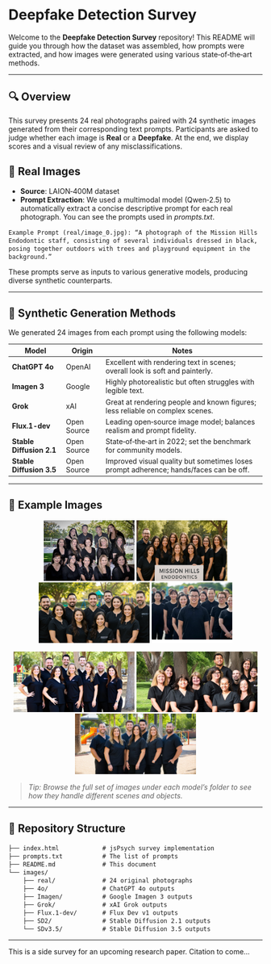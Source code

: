 # Deepfake Detection Survey

Welcome to the **Deepfake Detection Survey** repository! This README will guide you through how the dataset was assembled, how prompts were extracted, and how images were generated using various state‑of‑the‑art methods.

---

## 🔍 Overview

This survey presents 24 real photographs paired with 24 synthetic images generated from their corresponding text prompts. Participants are asked to judge whether each image is **Real** or a **Deepfake**. At the end, we display scores and a visual review of any misclassifications.

## 📸 Real Images

* **Source**: LAION‑400M dataset
* **Prompt Extraction**: We used a multimodal model (Qwen‑2.5) to automatically extract a concise descriptive prompt for each real photograph. You can see the prompts used in *prompts.txt*.

```text
Example Prompt (real/image_0.jpg): “A photograph of the Mission Hills Endodontic staff, consisting of several individuals dressed in black, posing together outdoors with trees and playground equipment in the background.”
```

These prompts serve as inputs to various generative models, producing diverse synthetic counterparts.

---

## 🤖 Synthetic Generation Methods

We generated 24 images from each prompt using the following models:

| Model                    | Origin      | Notes                                                                                 |
| ------------------------ | ----------- | ------------------------------------------------------------------------------------- |
| **ChatGPT 4o**           | OpenAI      | Excellent with rendering text in scenes; overall look is soft and painterly.          |
| **Imagen 3**             | Google      | Highly photorealistic but often struggles with legible text.                          |
| **Grok**                 | xAI         | Great at rendering people and known figures; less reliable on complex scenes.   |
| **Flux.1-dev**          | Open Source | Leading open‑source image model; balances realism and prompt fidelity.                |
| **Stable Diffusion 2.1** | Open Source | State‑of‑the‑art in 2022; set the benchmark for community models.                     |
| **Stable Diffusion 3.5** | Open Source | Improved visual quality but sometimes loses prompt adherence; hands/faces can be off. |

---

## 🎨 Example Images

<p align="center">
  <img src="images/real/image_0.jpg"  alt="Real Example" height="120" />
  <img src="images/4o/image_0.png"    alt="4o Example" height="120" />
  <img src="images/Imagen/image_0.jpg" alt="Imagen 3 Example" height="120" />
  <img src="images/Grok/image_0.png"   alt="Grok Example" height="120" />
</p>

<p align="center">
  <img src="images/Flux.1-dev/image_0.png"  alt="Flux.1-dev Example" height="120" />
  <img src="images/SD2/image_0.png"         alt="SD 2.1 Example" height="120" />
  <img src="images/SDv3.5/image_0.png"      alt="SD 3.5 Example" height="120" />
</p>

> *Tip: Browse the full set of images under each model’s folder to see how they handle different scenes and objects.*

---

## 📁 Repository Structure

```
├── index.html            # jsPsych survey implementation
├── prompts.txt           # The list of prompts
├── README.md             # This document
└── images/
    ├── real/             # 24 original photographs
    ├── 4o/               # ChatGPT 4o outputs
    ├── Imagen/           # Google Imagen 3 outputs
    ├── Grok/             # xAI Grok outputs
    ├── Flux.1-dev/       # Flux Dev v1 outputs
    ├── SD2/              # Stable Diffusion 2.1 outputs
    └── SDv3.5/           # Stable Diffusion 3.5 outputs
```

---

This is a side survey for an upcoming research paper. Citation to come...

